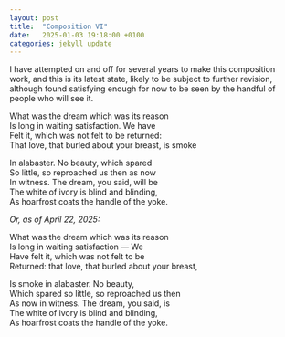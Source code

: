 ```yaml
---
layout: post
title:  "Composition VI"
date:   2025-01-03 19:18:00 +0100
categories: jekyll update
---
```


I have attempted on and off for several years to make this composition work, and this is its latest state, likely to be subject to further revision, although found satisfying enough for now to be seen by the handful of people who will see it. 

What was the dream which was its reason <br>
Is long in waiting satisfaction. We have <br>
Felt it, which was not felt to be returned: <br>
That love, that burled about your breast, is smoke <br>

In alabaster. No beauty, which spared <br>
So little, so reproached us then as now <br>
In witness. The dream, you said, will be <br>
The white of ivory is blind and blinding, <br>
As hoarfrost coats the handle of the yoke. <br>

*Or, as of April 22, 2025:*

What was the dream which was its reason <br>
Is long in waiting satisfaction — We <br>
Have felt it, which was not felt to be <br>
Returned: that love, that burled about your breast, <br>

Is smoke in alabaster. No beauty, <br>
Which spared so little, so reproached us then <br>
As now in witness. The dream, you said, is <br>
The white of ivory is blind and blinding, <br>
As hoarfrost coats the handle of the yoke. <br>



